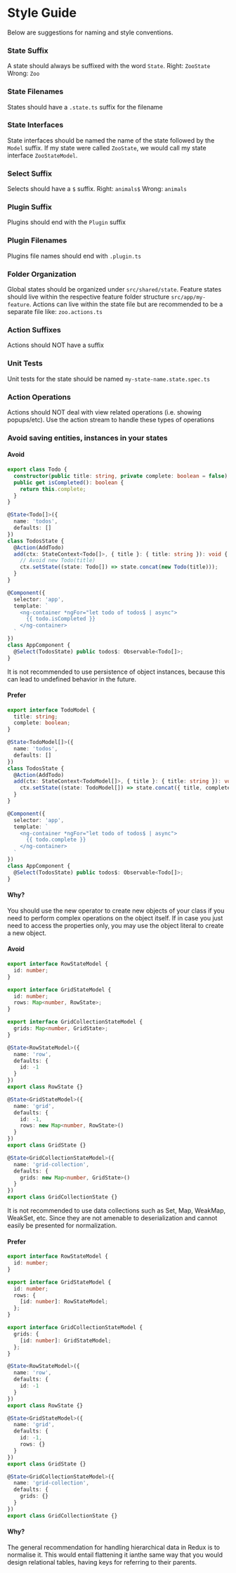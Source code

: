 # Style Guide

Below are suggestions for naming and style conventions.

### State Suffix

A state should always be suffixed with the word `State`. Right: `ZooState` Wrong: `Zoo`

### State Filenames

States should have a `.state.ts` suffix for the filename

### State Interfaces

State interfaces should be named the name of the state followed by the `Model` suffix. If my
state were called `ZooState`, we would call my state interface `ZooStateModel`.

### Select Suffix

Selects should have a `$` suffix. Right: `animals$` Wrong: `animals`

### Plugin Suffix

Plugins should end with the `Plugin` suffix

### Plugin Filenames

Plugins file names should end with `.plugin.ts`

### Folder Organization

Global states should be organized under `src/shared/state`.
Feature states should live within the respective feature folder structure `src/app/my-feature`.
Actions can live within the state file but are recommended to be a separate file like: `zoo.actions.ts`

### Action Suffixes

Actions should NOT have a suffix

### Unit Tests

Unit tests for the state should be named `my-state-name.state.spec.ts`

### Action Operations

Actions should NOT deal with view related operations (i.e. showing popups/etc). Use the action
stream to handle these types of operations

### Avoid saving entities, instances in your states

#### Avoid

```ts
export class Todo {
  constructor(public title: string, private complete: boolean = false) {}
  public get isCompleted(): boolean {
    return this.complete;
  }
}

@State<Todo[]>({
  name: 'todos',
  defaults: []
})
class TodosState {
  @Action(AddTodo)
  add(ctx: StateContext<Todo[]>, { title }: { title: string }): void {
    // Avoid new Todo(title)
    ctx.setState((state: Todo[]) => state.concat(new Todo(title)));
  }
}

@Component({
  selector: 'app',
  template: `
    <ng-container *ngFor="let todo of todos$ | async">
      {{ todo.isCompleted }}
    </ng-container>
  `
})
class AppComponent {
  @Select(TodosState) public todos$: Observable<Todo[]>;
}
```

It is not recommended to use persistence of object instances, because this can lead to undefined behavior in the future.

#### Prefer

```ts
export interface TodoModel {
  title: string;
  complete: boolean;
}

@State<TodoModel[]>({
  name: 'todos',
  defaults: []
})
class TodosState {
  @Action(AddTodo)
  add(ctx: StateContext<TodoModel[]>, { title }: { title: string }): void {
    ctx.setState((state: TodoModel[]) => state.concat({ title, complete: false }));
  }
}

@Component({
  selector: 'app',
  template: `
    <ng-container *ngFor="let todo of todos$ | async">
      {{ todo.complete }}
    </ng-container>
  `
})
class AppComponent {
  @Select(TodosState) public todos$: Observable<Todo[]>;
}
```

#### Why?

You should use the new operator to create new objects of your class if you need to perform complex operations on the object itself. If in case you just need to access the properties only, you may use the object literal to create a new object.

#### Avoid

```ts
export interface RowStateModel {
  id: number;
}

export interface GridStateModel {
  id: number;
  rows: Map<number, RowState>;
}

export interface GridCollectionStateModel {
  grids: Map<number, GridState>;
}

@State<RowStateModel>({
  name: 'row',
  defaults: {
    id: -1
  }
})
export class RowState {}

@State<GridStateModel>({
  name: 'grid',
  defaults: {
    id: -1,
    rows: new Map<number, RowState>()
  }
})
export class GridState {}

@State<GridCollectionStateModel>({
  name: 'grid-collection',
  defaults: {
    grids: new Map<number, GridState>()
  }
})
export class GridCollectionState {}
```

It is not recommended to use data collections such as Set, Map, WeakMap, WeakSet, etc. Since they are not amenable to deserialization and cannot easily be presented for normalization.

#### Prefer

```ts
export interface RowStateModel {
  id: number;
}

export interface GridStateModel {
  id: number;
  rows: {
    [id: number]: RowStateModel;
  };
}

export interface GridCollectionStateModel {
  grids: {
    [id: number]: GridStateModel;
  };
}

@State<RowStateModel>({
  name: 'row',
  defaults: {
    id: -1
  }
})
export class RowState {}

@State<GridStateModel>({
  name: 'grid',
  defaults: {
    id: -1,
    rows: {}
  }
})
export class GridState {}

@State<GridCollectionStateModel>({
  name: 'grid-collection',
  defaults: {
    grids: {}
  }
})
export class GridCollectionState {}
```

#### Why?

The general recommendation for handling hierarchical data in Redux is to normalise it.
This would entail flattening it ianthe same way that you would design relational tables, having keys for referring to their parents.
